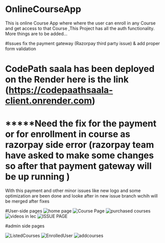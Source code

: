 # OnlineCourseApp
This is online Course App where where the user can enroll in any Course and get access to that Course ,This Project has all the auth functionality. More things are to be added...


#Issues fix the payment gateway (Razorpay third party issue) & add proper form validation 


# CodePath saala has been deployed on the Render here is the link (https://codepaathsaala-client.onrender.com) 
# *****Need the fix for the payment or for enrollment in course as razorpay side error (razorpay team have asked to make some changes so after that payment gateway will be up running )
With this payment and other minor issues like new logo and some optimization are been done and looke after in new issue branch wchih will be merged after fixes

#User-side pages
![home page](https://github.com/dhruvrwl2218/CodePaathsaala/assets/162804817/140a9d8c-95c6-4f6e-b0f8-7e5d6ab8aed7)
![Course Page](https://github.com/dhruvrwl2218/CodePaathsaala/assets/162804817/b110ca4a-7abc-4e0d-abb4-716e6b30cdae)
![purchased courses](https://github.com/dhruvrwl2218/CodePaathsaala/assets/162804817/93ae969e-5518-4c90-bfa3-000bc265a097)
![videos in lec](https://github.com/dhruvrwl2218/CodePaathsaala/assets/162804817/a12c6503-44fa-4161-8727-b597cfa2d4e6)
![ISSUE PAGE](https://github.com/user-attachments/assets/28b57416-6f55-4821-86c1-5b29314244f5)

#admin side pages

![ListedCourses](https://github.com/dhruvrwl2218/CodePaathsaala/assets/162804817/4ce0a9e6-61a6-4f50-8527-16ce1647aaf9)
![EnrolledUser](https://github.com/dhruvrwl2218/CodePaathsaala/assets/162804817/b0421458-b5ba-488f-8edd-8a8f0e8492f1)
![addcourses](https://github.com/dhruvrwl2218/CodePaathsaala/assets/162804817/da8d981e-73af-4e10-97df-75bc84270363)
